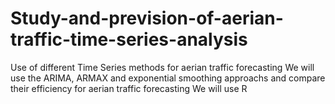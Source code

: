 # Study-and-prevision-of-aerian-traffic-time-series-analysis
Use of different Time Series methods for aerian traffic forecasting
We will use the ARIMA, ARMAX and exponential smoothing approachs and compare their efficiency for aerian traffic forecasting 
We will use R
